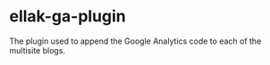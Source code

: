 # ellak-ga-plugin
The plugin used to append the Google Analytics code to each of the multisite blogs.
